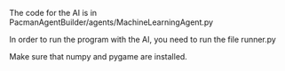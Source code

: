 The code for the AI is in PacmanAgentBuilder/agents/MachineLearningAgent.py

In order to run the program with the AI, you need to run the file runner.py

Make sure that numpy and pygame are installed.